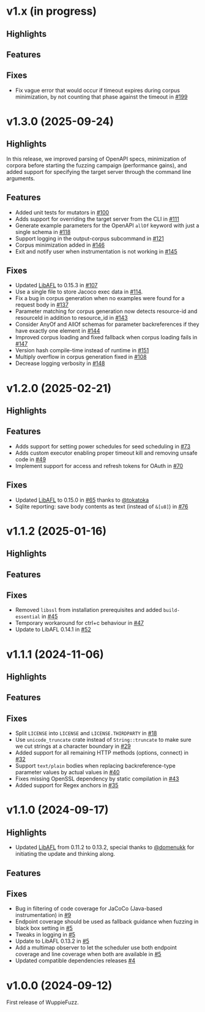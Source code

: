 # v1.x (in progress)

## Highlights

## Features

## Fixes

- Fix vague error that would occur if timeout expires during corpus minimization, by not counting that phase against the timeout in [#199](https://github.com/TNO-S3/WuppieFuzz/pull/199)

# v1.3.0 (2025-09-24)

## Highlights

In this release, we improved parsing of OpenAPI specs, minimization of corpora before starting the fuzzing campaign (performance gains), and added support for specifying the target server through the command line arguments.

## Features

- Added unit tests for mutators in [#100](https://github.com/TNO-S3/WuppieFuzz/pull/100)
- Adds support for overriding the target server from the CLI in [#111](https://github.com/TNO-S3/WuppieFuzz/pull/111)
- Generate example parameters for the OpenAPI `allOf` keyword with just a single schema in [#118](https://github.com/TNO-S3/WuppieFuzz/pull/118)
- Support logging in the output-corpus subcommand in [#121](https://github.com/TNO-S3/WuppieFuzz/pull/121)
- Corpus minimization added in [#146](https://github.com/TNO-S3/WuppieFuzz/pull/146)
- Exit and notify user when instrumentation is not working in [#145](https://github.com/TNO-S3/WuppieFuzz/pull/145)

## Fixes

- Updated [LibAFL](https://github.com/AFLplusplus/LibAFL) to 0.15.3 in [#107](https://github.com/TNO-S3/WuppieFuzz/pull/107)
- Use a single file to store Jacoco exec data in [#114](https://github.com/TNO-S3/WuppieFuzz/pull/114).
- Fix a bug in corpus generation when no examples were found for a request body in [#137](https://github.com/TNO-S3/WuppieFuzz/pull/137)
- Parameter matching for corpus generation now detects resource-id and resourceId in addition to resource_id in [#143](https://github.com/TNO-S3/WuppieFuzz/pull/143)
- Consider AnyOf and AllOf schemas for parameter backreferences if they have exactly one element in [#144](https://github.com/TNO-S3/WuppieFuzz/pull/144)
- Improved corpus loading and fixed fallback when corpus loading fails in [#147](https://github.com/TNO-S3/WuppieFuzz/pull/147)
- Version hash compile-time instead of runtime in [#151](https://github.com/TNO-S3/WuppieFuzz/pull/151)
- Multiply overflow in corpus generation fixed in [#108](https://github.com/TNO-S3/WuppieFuzz/pull/108)
- Decrease logging verbosity in [#148](https://github.com/TNO-S3/WuppieFuzz/pull/148)

# v1.2.0 (2025-02-21)

## Highlights

## Features

- Adds support for setting power schedules for seed scheduling in [#73](https://github.com/TNO-S3/WuppieFuzz/pull/73)
- Adds custom executor enabling proper timeout kill and removing unsafe code in [#49](https://github.com/TNO-S3/WuppieFuzz/pull/49)
- Implement support for access and refresh tokens for OAuth in [#70](https://github.com/TNO-S3/WuppieFuzz/pull/70)

## Fixes

- Updated [LibAFL](https://github.com/AFLplusplus/LibAFL) to 0.15.0 in [#65](https://github.com/TNO-S3/WuppieFuzz/pull/65) thanks to [@tokatoka](https://github.com/tokatoka)
- Sqlite reporting: save body contents as text (instead of `&[u8]`) in [#76](https://github.com/TNO-S3/WuppieFuzz/pull/76/)

# v1.1.2 (2025-01-16)

## Highlights

## Features

## Fixes

- Removed `libssl` from installation prerequisites and added `build-essential` in [#45](https://github.com/TNO-S3/WuppieFuzz/pull/45)
- Temporary workaround for ctrl+c behaviour in [#47](https://github.com/TNO-S3/WuppieFuzz/pull/47)
- Update to LibAFL 0.14.1 in [#52](https://github.com/TNO-S3/WuppieFuzz/pull/52)

# v1.1.1 (2024-11-06)

## Highlights

## Features

## Fixes

- Split `LICENSE` into `LICENSE` and `LICENSE.THIRDPARTY` in [#18](https://github.com/TNO-S3/WuppieFuzz/pull/18)
- Use `unicode_truncate` crate instead of `String::truncate` to make sure we cut strings at a character boundary in [#29](https://github.com/TNO-S3/WuppieFuzz/pull/29)
- Added support for all remaining HTTP methods (options, connect) in [#32](https://github.com/TNO-S3/WuppieFuzz/pull/32)
- Support `text/plain` bodies when replacing backreference-type parameter values by actual values in [#40](https://github.com/TNO-S3/WuppieFuzz/pull/40)
- Fixes missing OpenSSL dependency by static compilation in [#43](https://github.com/TNO-S3/WuppieFuzz/pull/43)
- Added support for Regex anchors in [#35](https://github.com/TNO-S3/WuppieFuzz/pull/35)

# v1.1.0 (2024-09-17)

## Highlights

- Updated [LibAFL](https://github.com/AFLplusplus/LibAFL) from 0.11.2 to 0.13.2, special thanks to [@domenukk](https://github.com/domenukk) for initiating the update and thinking along.

## Features

## Fixes

- Bug in filtering of code coverage for JaCoCo (Java-based instrumentation) in [#9](https://github.com/TNO-S3/WuppieFuzz/pull/9)
- Endpoint coverage should be used as fallback guidance when fuzzing in black box setting in [#5](https://github.com/TNO-S3/WuppieFuzz/pull/5)
- Tweaks in logging in [#5](https://github.com/TNO-S3/WuppieFuzz/pull/5)
- Update to LibAFL 0.13.2 in [#5](https://github.com/TNO-S3/WuppieFuzz/pull/5)
- Add a multimap observer to let the scheduler use both endpoint coverage and line coverage when both are available in [#5](https://github.com/TNO-S3/WuppieFuzz/pull/5)
- Updated compatible dependencies releases [#4](https://github.com/TNO-S3/WuppieFuzz/pull/4)

# v1.0.0 (2024-09-12)

First release of WuppieFuzz.
